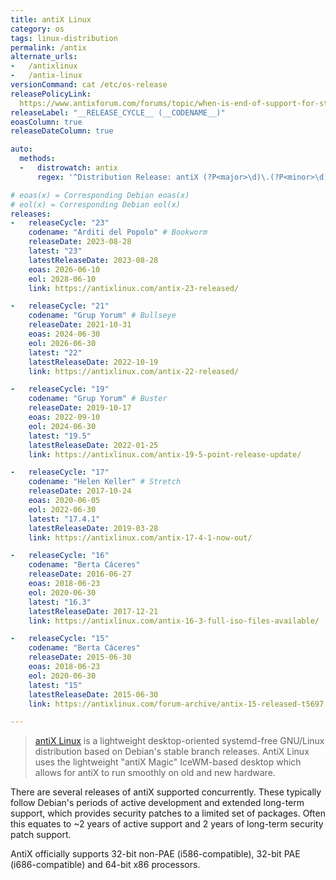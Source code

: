 ```yaml
---
title: antiX Linux
category: os
tags: linux-distribution
permalink: /antix
alternate_urls:
-   /antixlinux
-   /antix-linux
versionCommand: cat /etc/os-release
releasePolicyLink:
  https://www.antixforum.com/forums/topic/when-is-end-of-support-for-stable-antix-versions-17-19/#post-26424
releaseLabel: "__RELEASE_CYCLE__ (__CODENAME__)"
eoasColumn: true
releaseDateColumn: true

auto:
  methods:
  -   distrowatch: antix
      regex: '^Distribution Release: antiX (?P<major>\d)\.(?P<minor>\d)$'

# eoas(x) = Corresponding Debian eoas(x)
# eol(x) = Corresponding Debian eol(x)
releases:
-   releaseCycle: "23"
    codename: "Arditi del Popolo" # Bookworm
    releaseDate: 2023-08-28
    latest: "23"
    latestReleaseDate: 2023-08-28
    eoas: 2026-06-10
    eol: 2028-06-10
    link: https://antixlinux.com/antix-23-released/

-   releaseCycle: "21"
    codename: "Grup Yorum" # Bullseye
    releaseDate: 2021-10-31
    eoas: 2024-06-30
    eol: 2026-06-30
    latest: "22"
    latestReleaseDate: 2022-10-19
    link: https://antixlinux.com/antix-22-released/

-   releaseCycle: "19"
    codename: "Grup Yorum" # Buster
    releaseDate: 2019-10-17
    eoas: 2022-09-10
    eol: 2024-06-30
    latest: "19.5"
    latestReleaseDate: 2022-01-25
    link: https://antixlinux.com/antix-19-5-point-release-update/

-   releaseCycle: "17"
    codename: "Helen Keller" # Stretch
    releaseDate: 2017-10-24
    eoas: 2020-06-05
    eol: 2022-06-30
    latest: "17.4.1"
    latestReleaseDate: 2019-03-28
    link: https://antixlinux.com/antix-17-4-1-now-out/

-   releaseCycle: "16"
    codename: "Berta Cáceres"
    releaseDate: 2016-06-27
    eoas: 2018-06-23
    eol: 2020-06-30
    latest: "16.3"
    latestReleaseDate: 2017-12-21
    link: https://antixlinux.com/antix-16-3-full-iso-files-available/

-   releaseCycle: "15"
    codename: "Berta Cáceres"
    releaseDate: 2015-06-30
    eoas: 2018-06-23
    eol: 2020-06-30
    latest: "15"
    latestReleaseDate: 2015-06-30
    link: https://antixlinux.com/forum-archive/antix-15-released-t5697.html

---
```


> [antiX Linux](https://antixlinux.com/) is a lightweight desktop-oriented systemd-free GNU/Linux
> distribution based on Debian's stable branch releases. AntiX Linux uses the lightweight
> "antiX Magic" IceWM-based desktop which allows for antiX to run smoothly on old and new hardware.

There are several releases of antiX supported concurrently. These typically follow Debian's periods
of active development and extended long-term support, which provides security patches to a limited
set of packages. Often this equates to ~2 years of active support and 2 years of long-term security
patch support.

AntiX officially supports 32-bit non-PAE (i586-compatible), 32-bit PAE (i686-compatible) and 64-bit
x86 processors.
